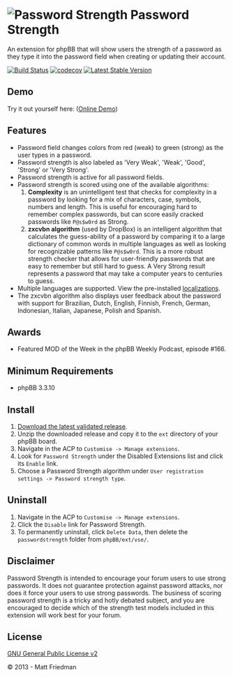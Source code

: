 # ![Password Strength](https://imattpro.github.io/logo/showpass.png "Password Strength") Password Strength

An extension for phpBB that will show users the strength of a password as they type it into the password field when creating or updating their account.

[![Build Status](https://github.com/iMattPro/passwordstrength/workflows/Tests/badge.svg)](https://github.com/iMattPro/passwordstrength/actions)
[![codecov](https://codecov.io/gh/iMattPro/passwordstrength/branch/master/graph/badge.svg?token=3D2AV28A3S)](https://codecov.io/gh/iMattPro/passwordstrength)
[![Latest Stable Version](https://poser.pugx.org/vse/passwordstrength/v/stable)](https://www.phpbb.com/customise/db/extension/password_strength/)

## Demo
Try it out yourself here: ([Online Demo](https://imattpro.github.io/passwordstrength/))

## Features
* Password field changes colors from red (weak) to green (strong) as the user types in a password.
* Password strength is also labeled as 'Very Weak', 'Weak', 'Good', 'Strong' or 'Very Strong'.
* Password strength is active for all password fields.
* Password strength is scored using one of the available algorithms:
    1. __Complexity__ is an unintelligent test that checks for complexity in a password by looking for a mix of characters, case, symbols, numbers and length. This is useful for encouraging hard to remember complex passwords, but can score easily cracked passwords like `P@s$w0rd` as Strong.
    2. __zxcvbn algorithm__ (used by DropBox) is an intelligent algorithm that calculates the guess-ability of a password by comparing it to a large dictionary of common words in multiple languages as well as looking for recognizable patterns like `P@s$w0rd`. This is a more robust strength checker that allows for user-friendly passwords that are easy to remember but still hard to guess. A Very Strong result represents a password that may take a computer years to centuries to guess.
* Multiple languages are supported. View the pre-installed [localizations](https://github.com/iMattPro/passwordstrength/tree/master/language).
* The zxcvbn algorithm also displays user feedback about the password with support for Brazilian, Dutch, English, Finnish, French, German, Indonesian, Italian, Japanese, Polish and Spanish. 

## Awards
* Featured MOD of the Week in the phpBB Weekly Podcast, episode #166.

## Minimum Requirements
* phpBB 3.3.10

## Install
1. [Download the latest validated release](https://www.phpbb.com/customise/db/extension/password_strength/).
2. Unzip the downloaded release and copy it to the `ext` directory of your phpBB board.
3. Navigate in the ACP to `Customise -> Manage extensions`.
4. Look for `Password Strength` under the Disabled Extensions list and click its `Enable` link.
5. Choose a Password Strength algorithm under `User registration settings -> Password strength type`.

## Uninstall
1. Navigate in the ACP to `Customise -> Manage extensions`.
2. Click the `Disable` link for Password Strength.
3. To permanently uninstall, click `Delete Data`, then delete the `passwordstrength` folder from `phpBB/ext/vse/`.

## Disclaimer
Password Strength is intended to encourage your forum users to use strong passwords. It does not guarantee protection against password attacks, nor does it force your users to use strong passwords. The business of scoring password strength is a tricky and hotly debated subject, and you are encouraged to decide which of the strength test models included in this extension will work best for your forum.

## License
[GNU General Public License v2](https://opensource.org/licenses/GPL-2.0)

© 2013 - Matt Friedman

